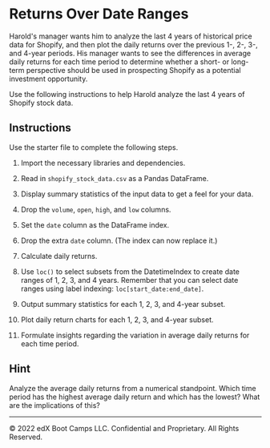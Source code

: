 # Returns Over Date Ranges

Harold's manager wants him to analyze the last 4 years of historical price data for Shopify, and then plot the daily returns over the previous 1-, 2-, 3-, and 4-year periods. His manager wants to see the differences in average daily returns for each time period to determine whether a short- or long-term perspective should be used in prospecting Shopify as a potential investment opportunity.

Use the following instructions to help Harold analyze the last 4 years of Shopify stock data.

## Instructions

Use the starter file to complete the following steps.

  1. Import the necessary libraries and dependencies.

  1. Read in `shopify_stock_data.csv` as a Pandas DataFrame.

  1. Display summary statistics of the input data to get a feel for your data.

  1. Drop the `volume`, `open`, `high`, and `low` columns.

  1. Set the `date` column as the DataFrame index.

  1. Drop the extra `date` column. (The index can now replace it.)

  1. Calculate daily returns.

  1. Use `loc()` to select subsets from the DatetimeIndex to create date ranges of 1, 2, 3, and 4 years. Remember that you can select date ranges using label indexing: `loc[start_date:end_date]`.

  1. Output summary statistics for each 1, 2, 3, and 4-year subset.

  1. Plot daily return charts for each 1, 2, 3, and 4-year subset.

  1. Formulate insights regarding the variation in average daily returns for each time period.

## Hint

Analyze the average daily returns from a numerical standpoint. Which time period has the highest average daily return and which has the lowest? What are the implications of this?

---

© 2022 edX Boot Camps LLC. Confidential and Proprietary. All Rights Reserved.
